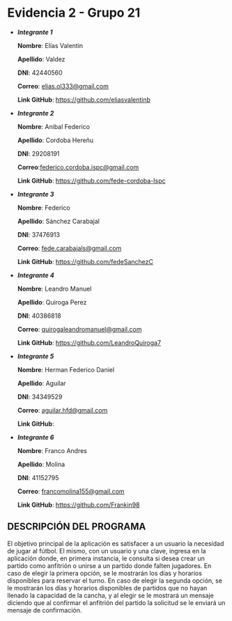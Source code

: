# Evidencia 2 - Grupo 21

- ***Integrante 1***

  **Nombre**: Elías Valentin

  **Apellido**: Valdez

  **DNI**: 42440560

  **Correo**: elias.ol333@gmail.com

  **Link GitHub**: https://github.com/eliasvalentinb

- ***Integrante 2***

  **Nombre**: Anibal Federico

  **Apellido**: Cordoba Hereñu

  **DNI**: 29208191

  **Correo**:federico.cordoba.ispc@gmail.com

  **Link GitHub**: https://github.com/fede-cordoba-Ispc

- ***Integrante 3***

   **Nombre**: Federico
  
  **Apellido**: Sánchez Carabajal
  
  **DNI**: 37476913
  
  **Correo**: fede.carabajals@gmail.com
  
  **Link GitHub**: https://github.com/fedeSanchezC

- ***Integrante 4***

  **Nombre**: Leandro Manuel

  **Apellido**: Quiroga Perez

  **DNI**: 40386818

  **Correo**: quirogaleandromanuel@gmail.com

  **Link GitHub**: https://github.com/LeandroQuiroga7

- ***Integrante 5***

  **Nombre**: Herman Federico Daniel

  **Apellido**: Aguilar

  **DNI**: 34349529

  **Correo**: aguilar.hfd@gmail.com

  **Link GitHub**: 

- ***Integrante 6***

  **Nombre**: Franco Andres

  **Apellido**: Molina 

  **DNI**: 41152795 

  **Correo**: francomolina155@gmail.com

  **Link GitHub**: https://github.com/Frankin98


<h2>DESCRIPCIÓN DEL PROGRAMA</h2>
El objetivo principal de la aplicación es satisfacer a un usuario la necesidad de jugar al fútbol. El mismo, con un usuario y una clave, ingresa en la aplicación donde, en primera instancia, le consulta si desea crear un partido como anfitrión o unirse a un partido donde falten jugadores. En caso de elegir la primera opción, se le mostrarán los días y horarios disponibles para reservar el turno. En caso de elegir la segunda opción, se le mostrarán los días y horarios disponibles de partidos que no hayan llenado la capacidad de la cancha, y al elegir se le mostrará un mensaje diciendo que al confirmar el anfitrión del partido la solicitud se le enviará un mensaje de confirmación.

